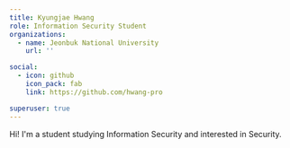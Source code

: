 ```yaml
---
title: Kyungjae Hwang
role: Information Security Student
organizations:
  - name: Jeonbuk National University
    url: ''

social:
  - icon: github
    icon_pack: fab
    link: https://github.com/hwang-pro

superuser: true
---
```


Hi! I'm a student studying Information Security and interested in Security.